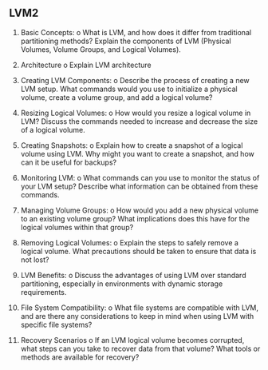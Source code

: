 ## LVM2

1. Basic Concepts:
o What is LVM, and how does it differ from traditional partitioning methods? Explain 
the components of LVM (Physical Volumes, Volume Groups, and Logical Volumes).

2. Architecture
o Explain LVM architecture

3. Creating LVM Components:
o Describe the process of creating a new LVM setup. What commands would you use 
to initialize a physical volume, create a volume group, and add a logical volume?

4. Resizing Logical Volumes:
o How would you resize a logical volume in LVM? Discuss the commands needed to 
increase and decrease the size of a logical volume.

5. Creating Snapshots:
o Explain how to create a snapshot of a logical volume using LVM. Why might you 
want to create a snapshot, and how can it be useful for backups?

6. Monitoring LVM:
o What commands can you use to monitor the status of your LVM setup? Describe 
what information can be obtained from these commands.

7. Managing Volume Groups:
o How would you add a new physical volume to an existing volume group? What 
implications does this have for the logical volumes within that group?

8. Removing Logical Volumes:
o Explain the steps to safely remove a logical volume. What precautions should be 
taken to ensure that data is not lost?

9. LVM Benefits:
o Discuss the advantages of using LVM over standard partitioning, especially in 
environments with dynamic storage requirements.

10. File System Compatibility:
o What file systems are compatible with LVM, and are there any considerations to 
keep in mind when using LVM with specific file systems?

11. Recovery Scenarios
o If an LVM logical volume becomes corrupted, what steps can you take to recover 
data from that volume? What tools or methods are available for recovery?